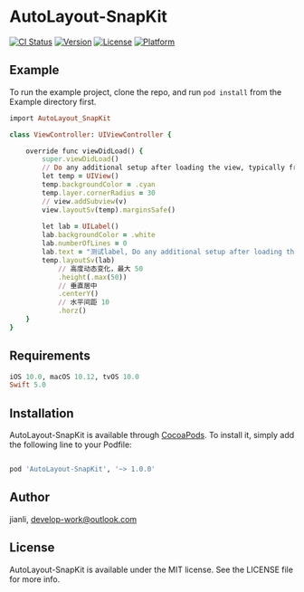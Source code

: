 # AutoLayout-SnapKit

[![CI Status](https://img.shields.io/travis/FullStack-Jian/AutoLayout-SnapKit.svg?style=flat)](https://travis-ci.org/FullStack-Jian/AutoLayout-SnapKit)
[![Version](https://img.shields.io/cocoapods/v/AutoLayout-SnapKit.svg?style=flat)](https://cocoapods.org/pods/AutoLayout-SnapKit)
[![License](https://img.shields.io/cocoapods/l/AutoLayout-SnapKit.svg?style=flat)](https://cocoapods.org/pods/AutoLayout-SnapKit)
[![Platform](https://img.shields.io/cocoapods/p/AutoLayout-SnapKit.svg?style=flat)](https://cocoapods.org/pods/AutoLayout-SnapKit)

## Example

To run the example project, clone the repo, and run `pod install` from the Example directory first.

```ruby
import AutoLayout_SnapKit

class ViewController: UIViewController {

    override func viewDidLoad() {
        super.viewDidLoad()
        // Do any additional setup after loading the view, typically from a nib.
        let temp = UIView()
        temp.backgroundColor = .cyan
        temp.layer.cornerRadius = 30
        // view.addSubview(v)
        view.layoutSv(temp).marginsSafe()
        
        let lab = UILabel()
        lab.backgroundColor = .white
        lab.numberOfLines = 0
        lab.text = "测试label, Do any additional setup after loading the view, typically from a nib."
        temp.layoutSv(lab)
            // 高度动态变化，最大 50
            .height(.max(50))
            // 垂直居中
            .centerY()
            // 水平间距 10
            .horz()
    }
}
```

## Requirements
```ruby
iOS 10.0, macOS 10.12, tvOS 10.0
Swift 5.0
```

## Installation

AutoLayout-SnapKit is available through [CocoaPods](https://cocoapods.org). To install
it, simply add the following line to your Podfile:

```ruby

pod 'AutoLayout-SnapKit', '~> 1.0.0'

```

## Author

  jianli, develop-work@outlook.com

## License

AutoLayout-SnapKit is available under the MIT license. See the LICENSE file for more info.

